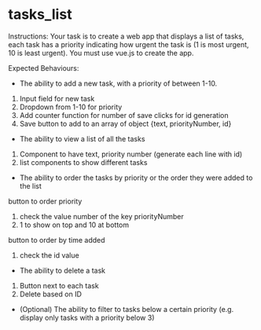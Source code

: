 # tasks_list

Instructions:
Your task is to create a web app that displays a list of tasks, each task has a priority indicating how
urgent the task is (1 is most urgent, 10 is least urgent). You must use vue.js to create the app.

Expected Behaviours:

- The ability to add a new task, with a priority of between 1-10.

1. Input field for new task
2. Dropdown from 1-10 for priority
3. Add counter function for number of save clicks for id generation
4. Save button to add to an array of object {text, priorityNumber, id}

- The ability to view a list of all the tasks

1. Component to have text, priority number (generate each line with id)
2. list components to show different tasks

- The ability to order the tasks by priority or the order they were added to the list

button to order priority

1. check the value number of the key priorityNumber
2. 1 to show on top and 10 at bottom

button to order by time added

1. check the id value

- The ability to delete a task

1. Button next to each task
2. Delete based on ID

- (Optional) The ability to filter to tasks below a certain priority (e.g. display only tasks with a priority
  below 3)
